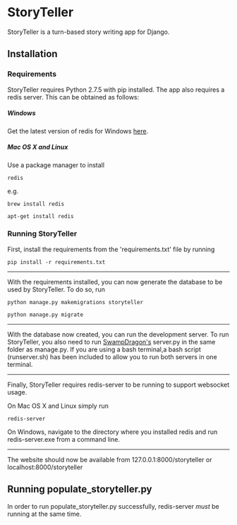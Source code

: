 # StoryTeller

StoryTeller is a turn-based story writing app for Django.

## Installation

### Requirements

StoryTeller requires Python 2.7.5 with pip installed.
The app also requires a redis server. This can be obtained as follows:

##### Windows

Get the latest version of redis for Windows [here](https://github.com/rgl/redis/downloads).

##### Mac OS X and Linux

Use a package manager to install
```
redis
```

e.g.

```
brew install redis
```

```
apt-get install redis
```

### Running StoryTeller

First, install the requirements from the 'requirements.txt' file by running

```
pip install -r requirements.txt
```

---

With the requirements installed, you can now generate the database to be used by StoryTeller. To do so, run

```
python manage.py makemigrations storyteller
```

```
python manage.py migrate
```

---

With the database now created, you can run the development server. To run StoryTeller, you also need to run [SwampDragon's](http://swampdragon.net) server.py in the same folder as manage.py.
If you are using a bash terminal,a bash script (runserver.sh) has been included to allow you to run both servers in one terminal.

---

Finally, StoryTeller requires redis-server to be running to support websocket usage.

On Mac OS X and Linux simply run
```
redis-server
```

On Windows, navigate to the directory where you installed redis and run redis-server.exe from a command line.

---

The website should now be available from 127.0.0.1:8000/storyteller or localhost:8000/storyteller


## Running populate_storyteller.py

In order to run populate_storyteller.py successfully, redis-server *must* be running at the same time.

